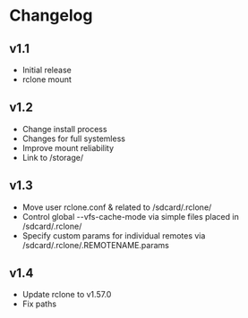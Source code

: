 # Changelog
## v1.1
* Initial release
* rclone mount

## v1.2
* Change install process
* Changes for full systemless
* Improve mount reliability
* Link to /storage/

## v1.3
* Move user rclone.conf & related to /sdcard/.rclone/
* Control global --vfs-cache-mode via simple files placed in /sdcard/.rclone/
* Specify custom params for individual remotes via /sdcard/.rclone/.REMOTENAME.params

## v1.4
* Update rclone to v1.57.0
* Fix paths